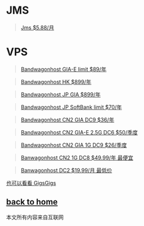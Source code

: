 # JMS
> [Jms $5.88/月](https://justmysocks3.net/members/aff.php?aff=19499&pid=2)
# VPS

> [Bandwagonhost GIA-E limit $89/年](https://bwh81.net/aff.php?aff=67236&pid=105)

> [Bandwagonhost HK $899/年](https://bwh81.net/aff.php?aff=67236&pid=95)

> [Bandwagonhost JP GIA $899/年](https://bwh81.net/aff.php?aff=67236&pid=108)

> [Bandwagonhost JP SoftBank limit $70/年](https://bwh81.net/aff.php?aff=67236&pid=104)

> [Bandwagonhost CN2 GIA DC9 $36/年](https://bwh81.net/aff.php?aff=67236&pid=71)

> [Bandwagonhost CN2 GIA-E 2.5G DC6 $50/季度](https://bwh81.net/aff.php?aff=67236&pid=87)

> [Bandwagonhost CN2 GIA 1G DC9 $26/季度](https://bwh81.net/aff.php?aff=67236&pid=75)

> [Banwagonhost CN2 1G DC8 $49.99/年 最便宜](https://bwh81.net/aff.php?aff=67236&pid=57)

> [Banwagonhost DC2 $19.99/月 最低价](https://bwh81.net/aff.php?aff=67236&pid=46)


[也可以看看 GigsGigs](https://clientarea.gigsgigscloud.com/?affid=1965)

  
## [back to home](https://books.way2guide.ml/)

本文所有内容来自互联网
